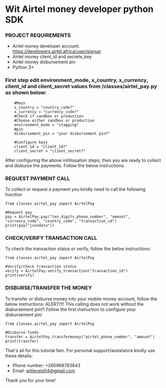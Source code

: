 # Wit Airtel money developer python SDK

### PROJECT REQUIREMENTS
- Airtel money developer account: https://developers.airtel.africa/user/signup
- Airtel money client_id and secrete_key
- Airtel money disbursement pin
- Python 3+

### First step edit environment_mode, x_country, x_currency, client_id and client_secret values from /classes/airtel_pay.py as shown below:

```
    #Main
    x_country = "country_code?"
    x_currency = "currency_code?"
    #Check if sandbox or production
    #Choose either sandbox or production
    environment_mode = "stagging"
    #pin
    disbursement_pin = "your disbursement pin?"

    #Configure keys
    client_id = "client_id?"
    client_secret = "client_secret?"
```

After configuring the above initiliasation steps, then you are ready to collect and disburse the payments. Follow the below instructions.

### REQUEST PAYMENT CALL
To collect or request a payment you kindly need to call the following function
```
from classes.airtel_pay import AirtelPay

#Request pay
pay = AirtelPay.pay("ten_digits_phone_number", "amount", "currency_code", "country_code", "transaction_id")
print(pay["jsondata"])
```

### CHECK/VERIFY TRANSACTION CALL
To check the transaction status or verify, follow the below instructions:
```
from classes.airtel_pay import AirtelPay

#Verify/check transaction status
verify = AirtelPay.verify_transaction("transaction_id")
print(verify)
```


### DISBURSE/TRANSFER THE MONEY
To transfer or disburse money into your mobile money account, follow the below instructions:
ALERT!!!! This calling does not work without the disbursement pin!!! Follow the first instruction to configure your disbursement pin!
```
from classes.airtel_pay import AirtelPay

#Disburse funds
transfer = AirtelPay.transfermoney("airtel_phone_number", "amount")
print(transfer)
```

That's all for this tutorial fam. For personal support/assistance kindly use these details:
- Phone number: +260968793843
- Email: witlevels04@gmail.com

Thank you for your time!


